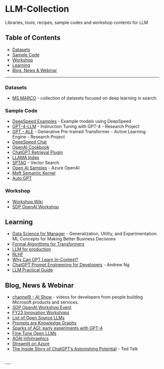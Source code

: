 # LLM-Collection

Libraries, tools, recipes, sample codes and workshop contents for LLM

## Table of Contents

- [Datasets](#datasets)
- [Sample Code](#sample-code)
- [Workshop](#workshop)
- [Learning](#learning)
- [Blog, News & Webinar](#blog-news--webinar)

---

### Datasets
- [MS MARCO](https://microsoft.github.io/msmarco/) - collection of datasets focused on deep learning in search.

### Sample Code
- [DeepSpeed Examples](https://github.com/microsoft/DeepSpeedExamples) - Example models using DeepSpeed
- [GPT-4-LLM](https://instruction-tuning-with-gpt-4.github.io/) - Instruction Tuning with GPT-4 - Research Project
- [GPT - ALE](https://github.com/Azure/GPT_ALE) - Generative Pre-trained Transformer - Active Learning Engine - Research Project
- [DeepSpeed Chat](https://github.com/microsoft/DeepSpeed/tree/master/blogs/deepspeed-chat)
- [OpenAI Cookbook](https://github.com/openai/openai-cookbook)
- [ChatGPT Retrieval Plugin](https://github.com/openai/chatgpt-retrieval-plugin)
- [LLAMA Index](https://github.com/jerryjliu/llama_index)
- [SPTAG](https://github.com/Microsoft/SPTAG) -   Vector Search
- [Open AI Samples](https://github.com/Azure/openai-samples) - Azure OpenAI
- [Msft Semantic Kernel](https://github.com/microsoft/semantic-kernel/tree/main/samples/apps/copilot-chat-app)
- [Auto GPT](https://github.com/Significant-Gravitas/Auto-GPT)


### Workshop
- [Workshop Wiki](https://github.com/microsoft/machine-learning-collection/wiki/Workshop)
- [SDP OpenAI Workshop](https://github.com/microsoft/OpenAIWorkshop)

## Learning
- [Data Science for Manager](https://github.com/microsoft/datascience4managers) - Generalization, Utility, and Experimentation: ML Concepts for Making Better Business Decisions
- [Formal Algorithms for Transformers](https://arxiv.org/pdf/2207.09238.pdf)
- [LLM for production](https://huyenchip.com/2023/04/11/llm-engineering.html)
- [RLHF](https://huyenchip.com/2023/05/02/rlhf.html)
- [Why Can GPT Learn In-Context?](https://arxiv.org/pdf/2212.10559.pdf)
- [ChatGPT Prompt Engineering for Developers](https://learn.deeplearning.ai/chatgpt-prompt-eng/lesson/1/introduction) - Andrew Ng
- [LLM Practical Guide](https://github.com/Mooler0410/LLMsPracticalGuide)

## Blog, News & Webinar
- [channel9 - AI Show](https://channel9.msdn.com/Shows/AI-Show) - videos for developers from people building Microsoft products and services.
- [SDP OpenAI Workshop Event](https://msit.events.teams.microsoft.com/event/bc588b71-78bc-40a3-8657-f6f727b46a69@72f988bf-86f1-41af-91ab-2d7cd011db47/attendee/66be2bfc-db30-04b3-2c8f-1b41c8ad9dfd/cancel)
- [FY23 Innovation Workshops](https://microsoft.sharepoint.com/teams/FY21-DAI-customer-workshops/SitePages/LearningTeamHome.aspx)
- [List of Open Source LLMs](https://medium.com/geekculture/list-of-open-sourced-fine-tuned-large-language-models-llm-8d95a2e0dc76)
- [Prompts are Knowledge Graphs](https://thecaglereport.com/2023/04/12/why-prompts-are-the-future-of-knowledge-graphs)
- [Sparks of AGI: early experiments with GPT-4](https://www.youtube.com/watch?v=qbIk7-JPB2c)
- [Fine Tune Open LLMs](https://www.anyscale.com/blog/how-to-fine-tune-and-serve-llms-simply-quickly-and-cost-effectively-using)
- [AOAI Infohraphics](https://azure.microsoft.com/en-us/products/cognitive-services/openai-service/?ocid=AID3052464_LINKEDIN_oo_spl100003875566210)
- [Streamlit on Azure](https://towardsdatascience.com/beginner-guide-to-streamlit-deployment-on-azure-f6618eee1ba9)
- [The Inside Story of ChatGPT’s Astonishing Potential](https://www.youtube.com/watch?v=C_78DM8fG6E) - Ted Talk

<br>
---
